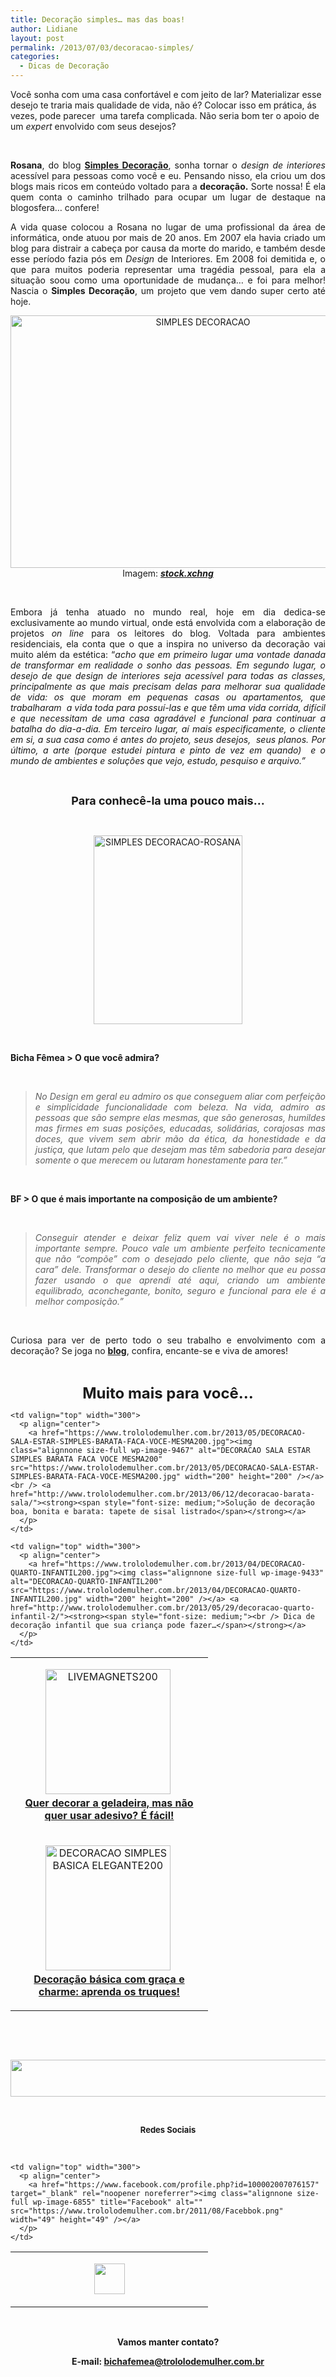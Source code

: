 ```yaml
---
title: Decoração simples… mas das boas!
author: Lidiane
layout: post
permalink: /2013/07/03/decoracao-simples/
categories:
  - Dicas de Decoração
---
```

Você sonha com uma casa confortável e com jeito de lar? Materializar esse desejo te traria mais qualidade de vida, não é? Colocar isso em prática, ás vezes, pode parecer  uma tarefa complicada. Não seria bom ter o apoio de um _expert_ envolvido com seus desejos?

&nbsp;

<p align="justify">
  <strong>Rosana</strong>, do blog <strong><a href="http://www.simplesdecoracao.com.br/" target="_blank" rel="noopener noreferrer">Simples Decoração</a></strong>, sonha tornar o <em>design de interiores</em> acessível para pessoas como você e eu. Pensando nisso, ela criou um dos blogs mais ricos em conteúdo voltado para a <strong>decoração.</strong> Sorte nossa! É ela quem conta o caminho trilhado para ocupar um lugar de destaque na blogosfera… confere!
</p>

<!--more-->

<p align="justify">
  A vida quase colocou a Rosana no lugar de uma profissional da área de informática, onde atuou por mais de 20 anos. Em 2007 ela havia criado um blog para distrair a cabeça por causa da morte do marido, e também desde esse período fazia pós em <em>Design</em> de Interiores. Em 2008 foi demitida e, o que para muitos poderia representar uma tragédia pessoal, para ela a situação soou como uma oportunidade de mudança… e foi para melhor! Nascia o <strong>Simples Decoração</strong>, um projeto que vem dando super certo até hoje.
</p>

<p align="center">
  <a href="https://www.trololodemulher.com.br/2013/06/SIMPLES-DECORACAO.jpg"><img class="alignnone size-full wp-image-9510" alt="SIMPLES DECORACAO" src="https://www.trololodemulher.com.br/2013/06/SIMPLES-DECORACAO.jpg" width="600" height="404" /></a><br /> Imagem: <strong><em><a href="http://www.sxc.hu/" target="_blank" rel="noopener noreferrer">stock.xchng</a></em></strong>
</p>

&nbsp;

<p align="justify">
  Embora já tenha atuado no mundo real, hoje em dia dedica-se exclusivamente ao mundo virtual, onde está envolvida com a elaboração de projetos <em>on line</em> para os leitores do blog. Voltada para ambientes residenciais, ela conta que o que a inspira no universo da decoração vai muito além da estética: “<em>acho que em primeiro lugar uma vontade danada de transformar em realidade o sonho das pessoas. Em segundo lugar, o desejo de que design de interiores seja acessível para todas as classes, principalmente as que mais precisam delas para melhorar sua qualidade de vida: os que moram em pequenas casas ou apartamentos, que trabalharam  a vida toda para possuí-las e que têm uma vida corrida, difícil e que necessitam de uma casa agradável e funcional para continuar a batalha do dia-a-dia. Em terceiro lugar, aí mais especificamente, o cliente em si, a sua casa como é antes do projeto, seus desejos,  seus planos. Por último, a arte (porque estudei pintura e pinto de vez em quando)  e o mundo de ambientes e soluções que vejo, estudo, pesquiso e arquivo.”</em>
</p>

&nbsp;

<p align="center">
  <strong><span style="font-size: large;">Para conhecê-la uma pouco mais…</span></strong>
</p>

&nbsp;

<p align="center">
  <a href="https://www.trololodemulher.com.br/2013/06/SIMPLES-DECORACAO-ROSANA.jpg"><img class="alignnone size-full wp-image-9513" alt="SIMPLES DECORACAO-ROSANA" src="https://www.trololodemulher.com.br/2013/06/SIMPLES-DECORACAO-ROSANA.jpg" width="238" height="302" /></a>
</p>

&nbsp;

**Bicha Fêmea > O que você admira?**

&nbsp;

> <p align="justify">
>   <em>No Design em geral eu admiro os que conseguem aliar com perfeição e simplicidade funcionalidade com beleza. Na vida, admiro as pessoas que são sempre elas mesmas, que são generosas, humildes mas firmes em suas posições, educadas, solidárias, corajosas mas doces, que vivem sem abrir mão da ética, da honestidade e da justiça, que lutam pelo que desejam mas têm sabedoria para desejar somente o que merecem ou lutaram honestamente para ter.”</em>
> </p>

&nbsp;

**BF > O que é mais importante na composição de um ambiente?**

&nbsp;

> <p align="justify">
>   <em>Conseguir atender e deixar feliz quem vai viver nele é o mais importante sempre. Pouco vale um ambiente perfeito tecnicamente que não &#8220;compõe&#8221; com o desejado pelo cliente, que não seja &#8220;a cara&#8221; dele. Transformar o desejo do cliente no melhor que eu possa fazer usando o que aprendi até aqui, criando um ambiente equilibrado, aconchegante, bonito, seguro e funcional para ele é a melhor composição.”</em>
> </p>

&nbsp;

<p align="justify">
  Curiosa para ver de perto todo o seu trabalho e envolvimento com a decoração? Se joga no <strong><a href="http://www.simplesdecoracao.com.br/" target="_blank" rel="noopener noreferrer">blog</a></strong>, confira, encante-se e viva de amores!
</p>

&nbsp;

<p align="center">
  <strong><span style="font-size: x-large;">Muito mais para você…</span></strong>
</p>

<table width="600" border="0" cellspacing="0" cellpadding="2">
  <tr>
    <td valign="top" width="300">
      <p align="center">
        <a href="https://www.trololodemulher.com.br/2013/06/LIVEMAGNETS200.png"><img class="alignnone size-full wp-image-9501" alt="LIVEMAGNETS200" src="https://www.trololodemulher.com.br/2013/06/LIVEMAGNETS200.png" width="200" height="200" /></a> <a href="http://www.trololodemulher.com.br/2013/06/13/decoracao-geladeira-cozinha/"><strong><span style="font-size: medium;"><br /> Quer decorar a geladeira, mas não quer usar adesivo? É fácil!</span></strong></a>
      </p>
    </td>
    
    <td valign="top" width="300">
      <p align="center">
        <a href="https://www.trololodemulher.com.br/2013/05/DECORACAO-SALA-ESTAR-SIMPLES-BARATA-FACA-VOCE-MESMA200.jpg"><img class="alignnone size-full wp-image-9467" alt="DECORACAO SALA ESTAR SIMPLES BARATA FACA VOCE MESMA200" src="https://www.trololodemulher.com.br/2013/05/DECORACAO-SALA-ESTAR-SIMPLES-BARATA-FACA-VOCE-MESMA200.jpg" width="200" height="200" /></a><br /> <a href="http://www.trololodemulher.com.br/2013/06/12/decoracao-barata-sala/"><strong><span style="font-size: medium;">Solução de decoração boa, bonita e barata: tapete de sisal listrado</span></strong></a>
      </p>
    </td>
  </tr>
  
  <tr>
    <td valign="top" width="300">
      <p align="center">
        <a href="https://www.trololodemulher.com.br/2013/05/DECORACAO-SIMPLES-BASICA-ELEGANTE200.jpg"><img class="alignnone size-full wp-image-9446" alt="DECORACAO SIMPLES BASICA ELEGANTE200" src="https://www.trololodemulher.com.br/2013/05/DECORACAO-SIMPLES-BASICA-ELEGANTE200.jpg" width="200" height="200" /></a> <a href="http://www.trololodemulher.com.br/2013/06/05/decoracao-basica-simples/"><strong><span style="font-size: medium;"><br /> Decoração básica com graça e charme: aprenda os truques!</span></strong></a>
      </p>
    </td>
    
    <td valign="top" width="300">
      <p align="center">
        <a href="https://www.trololodemulher.com.br/2013/04/DECORACAO-QUARTO-INFANTIL200.jpg"><img class="alignnone size-full wp-image-9433" alt="DECORACAO-QUARTO-INFANTIL200" src="https://www.trololodemulher.com.br/2013/04/DECORACAO-QUARTO-INFANTIL200.jpg" width="200" height="200" /></a> <a href="http://www.trololodemulher.com.br/2013/05/29/decoracao-quarto-infantil-2/"><strong><span style="font-size: medium;"><br /> Dica de decoração infantil que sua criança pode fazer…</span></strong></a>
      </p>
    </td>
  </tr>
</table>

&nbsp;

&nbsp;

<p align="center">
  <a href="http://feedburner.google.com/fb/a/mailverify?uri=blogbichafemea&loc=pt_BR" target="_blank" rel="noopener noreferrer"><img class="alignnone size-full wp-image-8451" title="Assine o Bicha Fêmea grátis!" alt="" src="https://www.trololodemulher.com.br/2012/01/rodapé.png" width="600" height="59" /></a>
</p>

&nbsp;

<p align="center">
  <strong><span style="font-size: small;">Redes Sociais</span></strong>
</p>

&nbsp;

<table width="600" border="0" cellspacing="0" cellpadding="2">
  <tr>
    <td valign="top" width="300">
      <p align="center">
        <a href="https://twitter.com/#%21/bichafemea" target="_blank" rel="noopener noreferrer"><img class="alignnone size-full wp-image-6857" title="Twitter" alt="" src="https://www.trololodemulher.com.br/2011/08/Twitter.png" width="49" height="49" /></a>
      </p>
    </td>
    
    <td valign="top" width="300">
      <p align="center">
        <a href="https://www.facebook.com/profile.php?id=100002007076157" target="_blank" rel="noopener noreferrer"><img class="alignnone size-full wp-image-6855" title="Facebook" alt="" src="https://www.trololodemulher.com.br/2011/08/Facebbok.png" width="49" height="49" /></a>
      </p>
    </td>
  </tr>
</table>

&nbsp;

<p align="center">
  <strong>Vamos manter contato?</strong>
</p>

<p align="center">
  <strong>E-mail: <a href="mailto:bichafemea@trololodemulher.com.br">bichafemea@trololodemulher.com.br</a></strong>
</p>
